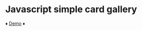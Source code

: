 # Javascript simple card gallery


♦ [Demo](https://codepen.io/redwarbanner/full/KKmXVjE "demo here") ♦

